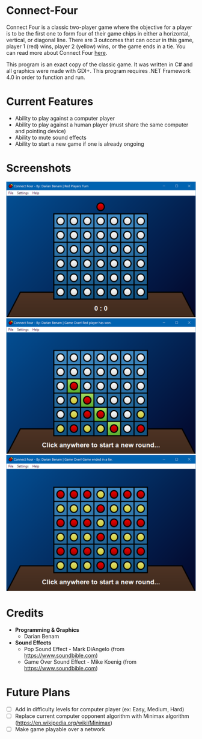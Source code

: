 # Connect-Four
Connect Four is a classic two-player game where the objective for a player is to be the first one to form four of their game chips in either a horizontal, vertical, or diagonal line. There are 3 outcomes that can occur in this game, player 1 (red) wins, player 2 (yellow) wins, or the game ends in a tie. You can read more about Connect Four [here](https://en.wikipedia.org/wiki/Connect_Four).

This program is an exact copy of the classic game. It was written in C# and all graphics were made with GDI+. This program requires .NET Framework 4.0 in order to function and run.

# Current Features
* Ability to play against a computer player
* Ability to play against a human player (must share the same computer and pointing device)
* Ability to mute sound effects
* Ability to start a new game if one is already ongoing

# Screenshots
![New game starts](https://raw.githubusercontent.com/BeardedFish/Connect-Four/master/Screenshots/screenshot1.png)
![Red player wins](https://raw.githubusercontent.com/BeardedFish/Connect-Four/master/Screenshots/screenshot2.png)
![Game ends in a tie](https://raw.githubusercontent.com/BeardedFish/Connect-Four/master/Screenshots/screenshot3.png)

# Credits
* **Programming & Graphics**
  * Darian Benam
* **Sound Effects**
  * Pop Sound Effect - Mark DiAngelo (from https://www.soundbible.com)
  * Game Over Sound Effect - Mike Koenig (from https://www.soundbible.com)

# Future Plans
- [ ] Add in difficulty levels for computer player (ex: Easy, Medium, Hard)
- [ ] Replace current computer opponent algorithm with Minimax algorithm (https://en.wikipedia.org/wiki/Minimax)
- [ ] Make game playable over a network
